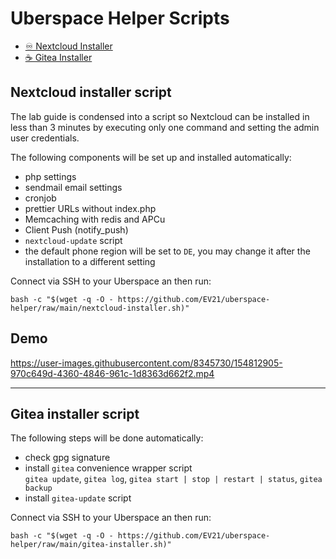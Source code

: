 # Uberspace Helper Scripts

- [♾️ Nextcloud Installer](#nextcloud-installer-script)
- [☕ Gitea Installer](#gitea-installer-script)

## Nextcloud installer script
The lab guide is condensed into a script so Nextcloud can be installed  in less than 3 minutes by executing only one command and setting the admin user credentials.

The following components will be set up and installed automatically:

* php settings
* sendmail email settings
* cronjob
* prettier URLs without index.php
* Memcaching with redis and APCu
* Client Push (notify_push)
* `nextcloud-update` script
* the default phone region will be set to `DE`, you may change it after the installation to a different setting


Connect via SSH to your Uberspace an then run:

```
bash -c "$(wget -q -O - https://github.com/EV21/uberspace-helper/raw/main/nextcloud-installer.sh)"
```

## Demo

https://user-images.githubusercontent.com/8345730/154812905-970c649d-4360-4846-961c-1d8363d662f2.mp4

[nextcloud-installer-gif-demo]: ./presentation/uberspace-nextcloud-installer.gif

---

## Gitea installer script

The following steps will be done automatically:

- check gpg signature
- install `gitea` convenience wrapper script  
  `gitea update`, `gitea log`, `gitea start | stop | restart | status`, `gitea backup`
- install `gitea-update` script

Connect via SSH to your Uberspace an then run:

```
bash -c "$(wget -q -O - https://github.com/EV21/uberspace-helper/raw/main/gitea-installer.sh)"
```
